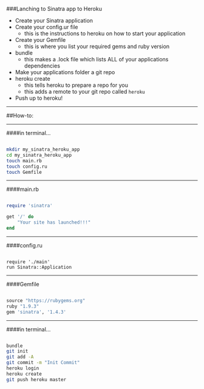 ###Lanching to Sinatra app to Heroku
- Create your Sinatra application
- Create your config.ur file
	- this is the instructions to heroku on how to start your application
- Create your Gemfile
	- this is where you list your required gems and ruby version
- bundle
	- this makes a .lock file which lists ALL of your applications dependencies
- Make your applications folder a git repo 
- heroku create
	- this tells heroku to prepare a repo for you
	- this adds a remote to your git repo called `heroku`
- Push up to heroku!

--- 

##How-to:

---
####in terminal...
```bash

mkdir my_sinatra_heroku_app
cd my_sinatra_heroku_app
touch main.rb
touch config.ru
touch Gemfile

```

---

####main.rb
```ruby

require 'sinatra'

get '/' do
	"Your site has launched!!!"	
end

```

---

####config.ru
```javasoft

require './main'
run Sinatra::Application

```

---

####Gemfile
```ruby

source "https://rubygems.org"
ruby "1.9.3"
gem 'sinatra', '1.4.3'

```

---

####in terminal...
```bash

bundle
git init
git add -A
git commit -m "Init Commit"
heroku login
heroku create
git push heroku master

```
